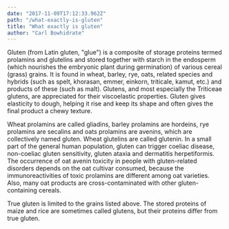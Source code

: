 ```yaml
---
date: "2017-11-09T17:12:33.962Z"
path: "/what-exactly-is-gluten"
title: "What exactly is gluten"
author: "Carl Bowhidrate"
---
```


Gluten (from Latin gluten, "glue") is a composite of storage proteins termed prolamins and glutelins and stored together with starch in the endosperm (which nourishes the embryonic plant during germination) of various cereal (grass) grains. It is found in wheat, barley, rye, oats, related species and hybrids (such as spelt, khorasan, emmer, einkorn, triticale, kamut, etc.) and products of these (such as malt). Glutens, and most especially the Triticeae glutens, are appreciated for their viscoelastic properties. Gluten gives elasticity to dough, helping it rise and keep its shape and often gives the final product a chewy texture.

Wheat prolamins are called gliadins, barley prolamins are hordeins, rye prolamins are secalins and oats prolamins are avenins, which are collectively named gluten. Wheat glutelins are called glutenin. In a small part of the general human population, gluten can trigger coeliac disease, non-coeliac gluten sensitivity, gluten ataxia and dermatitis herpetiformis. The occurrence of oat avenin toxicity in people with gluten-related disorders depends on the oat cultivar consumed, because the immunoreactivities of toxic prolamins are different among oat varieties. Also, many oat products are cross-contaminated with other gluten-containing cereals.

True gluten is limited to the grains listed above. The stored proteins of maize and rice are sometimes called glutens, but their proteins differ from true gluten.